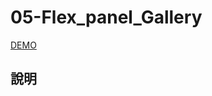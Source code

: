 # 05-Flex_panel_Gallery

[DEMO](https://iamysj.github.io/Javascript30/05%20-%20Flex%20panel%20Gallery/index-START.html)

## 說明
